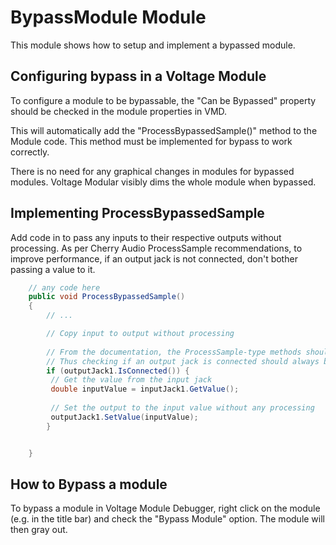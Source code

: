 # BypassModule Module

This module shows how to setup and implement a bypassed module.

## Configuring bypass in a Voltage Module

To configure a module to be bypassable, the "Can be Bypassed" property should be checked in the module properties in VMD.

This will automatically add the "ProcessBypassedSample()" method to the Module code. This method must be implemented for bypass to work correctly.

There is no need for any graphical changes in modules for bypassed modules. Voltage Modular visibly dims the whole module when bypassed.

## Implementing ProcessBypassedSample

Add code in to pass any inputs to their respective outputs without processing.
As per Cherry Audio ProcessSample recommendations, to improve performance, if an output jack is not connected, don't bother passing a value to it.

```java
	// any code here
	public void ProcessBypassedSample()
	{
		// ...

		// Copy input to output without processing
		
		// From the documentation, the ProcessSample-type methods should be as performant as possible.
		// Thus checking if an output jack is connected should always be checked before any more work is completed.
		if (outputJack1.IsConnected()) {
		 // Get the value from the input jack
		 double inputValue = inputJack1.GetValue();
		 
		 // Set the output to the input value without any processing
		 outputJack1.SetValue(inputValue);
		}


	}
```


## How to Bypass a module

To bypass a module in Voltage Module Debugger, right click on the module (e.g. in the title bar) and check the "Bypass Module" option.
The module will then gray out.